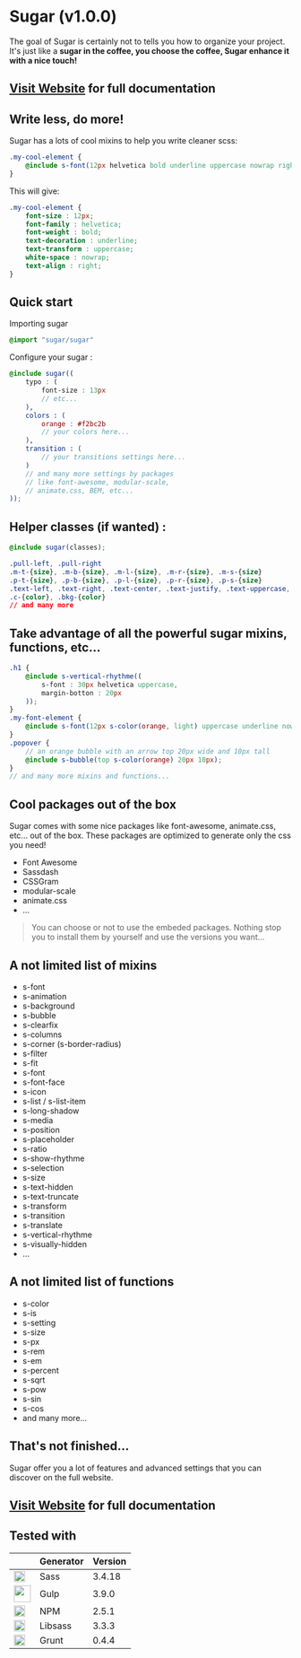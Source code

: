 # Sugar (v1.0.0)

The goal of Sugar is certainly not to tells you how to organize your project. It's just like a **sugar in the coffee, you choose the coffee, Sugar enhance it with a nice touch!**

## [Visit Website](http://sugarcss.io) for full documentation


## Write less, do more!

Sugar has a lots of cool mixins to help you write cleaner scss:

```scss
.my-cool-element {
    @include s-font(12px helvetica bold underline uppercase nowrap right);
}
```

This will give:

```css
.my-cool-element {
    font-size : 12px;
    font-family : helvetica;
    font-weight : bold;
    text-decoration : underline;
    text-transform : uppercase;
    white-space : nowrap;
    text-align : right;
}
```

## Quick start
	
Importing sugar

```scss
@import "sugar/sugar"
```

Configure your sugar :

```scss
@include sugar((
	typo : (
		font-size : 13px
		// etc...
	),
	colors : (
		orange : #f2bc2b
		// your colors here...
	),
	transition : (
		// your transitions settings here...
	)
	// and many more settings by packages
	// like font-awesome, modular-scale,
	// animate.css, BEM, etc...
));
```

## Helper classes (if wanted) :

```scss
@include sugar(classes);
```

```css
.pull-left, .pull-right
.m-t-{size}, .m-b-{size}, .m-l-{size}, .m-r-{size}, .m-s-{size}
.p-t-{size}, .p-b-{size}, .p-l-{size}, .p-r-{size}, .p-s-{size}
.text-left, .text-right, .text-center, .text-justify, .text-uppercase, .text-lowercase, .text-capitalize
.c-{color}, .bkg-{color}
// and many more
```

## Take advantage of all the powerful sugar mixins, functions, etc...

```scss
.h1 {
    @include s-vertical-rhythme((
        s-font : 30px helvetica uppercase,
        margin-botton : 20px
    ));
}
.my-font-element {
    @include s-font(12px s-color(orange, light) uppercase underline nowrap);
}
.popover {
    // an orange bubble with an arrow top 20px wide and 10px tall
    @include s-bubble(top s-color(orange) 20px 10px);
}
// and many more mixins and functions...
```

## Cool packages out of the box

Sugar comes with some nice packages like font-awesome, animate.css, etc... out of the box. These packages are optimized to generate only the css you need!

- Font Awesome
- Sassdash
- CSSGram
- modular-scale
- animate.css
- ...

> You can choose or not to use the embeded packages. Nothing stop you to install them by yourself and use the versions you want...

## A not limited list of mixins

- s-font
- s-animation
- s-background
- s-bubble
- s-clearfix
- s-columns
- s-corner (s-border-radius)
- s-filter
- s-fit
- s-font
- s-font-face
- s-icon
- s-list / s-list-item
- s-long-shadow
- s-media
- s-position
- s-placeholder
- s-ratio
- s-show-rhythme
- s-selection
- s-size
- s-text-hidden
- s-text-truncate
- s-transform
- s-transition
- s-translate
- s-vertical-rhythme
- s-visually-hidden
- ...


## A not limited list of functions

- s-color
- s-is
- s-setting
- s-size
- s-px
- s-rem
- s-em
- s-percent
- s-sqrt
- s-pow
- s-sin
- s-cos
- and many more...




## That's not finished...

Sugar offer you a lot of features and advanced settings that you can discover on the full website.

## [Visit Website](http://sugarcss.io) for full documentation


## Tested with

|    | Generator |  Version  |
| ------------- | ------------- | ------------- |
| <img src="https://upload.wikimedia.org/wikipedia/commons/thumb/9/96/Sass_Logo_Color.svg/1280px-Sass_Logo_Color.svg.png" height="20" />  |  Sass  |  3.4.18  |
| <img src="http://www.codingpedia.org/wp-content/uploads/2014/04/gulp-2x.png" height="30" />  |  Gulp  | 3.9.0  |
| <img src="https://www.npmjs.com/static/images/npm-logo.svg" height="20" />  |  NPM  | 2.5.1  |
| <img src="https://cms-assets.tutsplus.com/uploads/users/30/posts/23114/preview_image/libsass.png" height="20" />  |  Libsass  | 3.3.3  |
|  <img src="http://rhumaric.com/wp-content/uploads/2013/05/bower-logo.png" height="20" />  |  Grunt  |  0.4.4  |